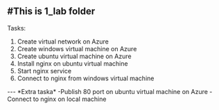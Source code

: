 #This is 1_lab folder
---
Tasks:
<ol>
<li>Create virtual network on Azure</li>
<li>Create windows virtual machine on Azure</li>
<li>Create ubuntu virtual machine on Azure</li>
<li>Install nginx on ubuntu virtual machine</li>
<li>Start nginx service</li>
<li>Connect to nginx from windows virtual machine</li>
</ol>
---
*Extra taska*
-Publish 80 port on ubuntu virtual machine on Azure
-Connect to nginx on local machine

